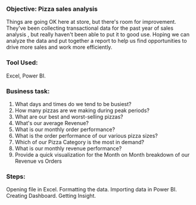 ### Objective: Pizza sales analysis
Things are going OK here at store, but there's room for improvement. They've been collecting transactional data for the past year of sales analysis , 
but really haven't been able to put it to good use. Hoping we can analyze the data and put together a report to help us find opportunities to 
drive more sales and work more efficiently.

### Tool Used: 
Excel, Power BI.

### Business task:
1) What days and times do we tend to be busiest?
2) How many pizzas are we making during peak periods?
3) What are our best and worst-selling pizzas?
4) What's our average Revenue?
5) What is our monthly order performance?
6) What is the order performance of our various pizza sizes?
7) Which of our Pizza Category is the most in demand?
8) What is our monthly revenue performance?
9) Provide a quick visualization for the Month on Month breakdown of our Revenue vs Orders

### Steps:
Opening file in Excel.
Formatting the data.
Importing data in Power BI.
Creating Dashboard.
Getting Insight.
